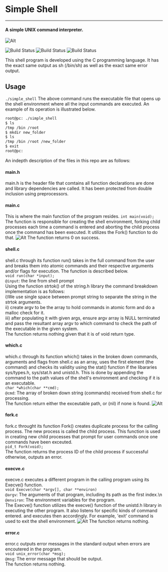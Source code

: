 # Simple Shell
___
#### A simple UNIX command interpreter.

![Alt](https://github.com/BongweKE/simple_shell/blob/main/imgs/simple_shell.png?raw=true)

![Build Status](https://img.shields.io/github/directory-file-count/BongweKE/simple_shell?style=flat-square) ![Build Status](https://img.shields.io/github/languages/count/BongweKE/simple_shell?color=red&style=flat-square) ![Build Status](https://img.shields.io/github/languages/top/BongweKE/simple_shell?color=green&style=flat-square)


This shell program is developed using the C programming language. It has the exact same output as sh (/bin/sh) as well as the exact same error output.

## Usage
`./simple_shell`
The above command runs the executable file that opens up the shell environment where all the input commands are executed. An example of its operation is illustrated below.
```sh
root@pc: ./simple_shell
$ ls
/tmp /bin /root
$ mkdir new_folder
$ ls
/tmp /bin /root /new_folder
$ exit
root@pc:
```
An indepth description of the files in this repo are as follows:

#### main.h
main.h is the header file that comtains all function declarations are done and library dependencies are called. It has been protected from double inclusion using preprocessors.
#### main.c
This is where the main function of the program resides.
`int main(void);`
The function is responsible for creating the shell environment, forking child processes each time a command is entered and aborting the child process once the command has been executed. It utilizes the Fork() function to do that.
![Alt](https://github.com/BongweKE/simple_shell/blob/main/imgs/pg%201%20simple_shell-simple%20shell%20ui.drawio.png?raw=true)
The function returns 0 on success.
#### shell.c
shell.c through its function run() takes in the full command from the user and breaks them into atomic commands and their respective arguments and/or flags for execution. The function is described below.\
`void run(char *input);`\
`@input`: the line from shell prompt\
Using the function strtok() of the string.h library the command breakdown implementation is as follows:\
i)We use single space between prompt string to separate the string in the strtok arguments.\
ii) create argv to be the array to hold commands in atomic form and do a malloc check for it.\
iii) after populating it with given args, ensure argv array is NULL terminated and pass the resultant array argv to which command to check the path of the executable in the given system.\
The function returns nothing given that it is of void return type.
#### which.c
which.c through its function which() takes in the broken down commands, arguments and flags from shell.c as an array, uses the first element (the command) and checks its validity using the stat() function if the libararies sys/types.h, sys/stat.h and unistd.h. This is done by appending the command to the path values of the shell's environment and checking if it is an executable.\
`char *which(char **cmd);`\
`@cmd`: The array of broken down string (commands) received from shell.c for processing.\
The function return either the exceutable path, or (nil) if none is found.
![Alt](https://github.com/BongweKE/simple_shell/blob/main/imgs/simple_shell-_which.jpg?raw=true)
#### fork.c
fork.c throught its function Fork() creates duplicate process for the calling process. The new process is called the child process. This function is used in creating new child processes that prompt for user commands once one commands have been exceuted.\
`pid_t Fork(void);`\
The function returns the process ID of the child process if successful otherwise, outputs an error.
#### execve.c
execve.c executes a different program in the calling program using its Execve() function.\
`void Execve(char *argv[], char **environ)`\
`@argv`: The arguments of that program, including its path as the first index.\n
`@environ`: The environment variables for the program.\
The Execve() function utilizes the execve() function of the unistd.h library in executing the other program. It also listens for specific kinds of command entered.  and executes then accordingly. For example, 'exit' command is used to exit the shell environment.
![Alt](https://github.com/BongweKE/simple_shell/blob/main/imgs/simple_shell-execve%20call.jpg?raw=true)
The function returns nothing.
#### error.c
error.c outputs error messages in the standard output when errors are encoutered in the program.\
`void unix_error(char *msg);`\
`@msg`: The error message that should be output.\
The function returns nothing.

